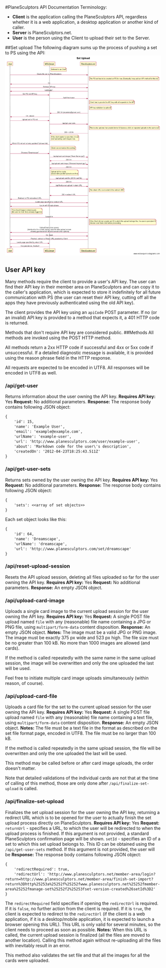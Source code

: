 #PlaneSculptors API Documentation
Terminology:
- **Client** is the application calling the PlaneSculptors API, regardless whether it is a web application, a desktop application or another kind of caller.
- **Server** is PlaneSculptors.net.
- **User** is the person using the Client to upload their set to the Server.

##Set upload
The following diagram sums up the process of pushing a set to PS using the API:
![====](set-upload.png)
## User API key
Many methods require the client to provide a user's API key. The user can find their API key in their member area on PlaneSculptors and can copy it to the caller's application, which is expected to store it indefinitely for all future communication with PS (the user can reset their API key, cutting off all the apps they have previously authenticated using the old API key).

The client provides the API key using an `apiCode` POST parameter. If no (or an invalid) API key is provided to a method that expects it, a 401 HTTP code is returned.

Methods that don't require API key are considered public.
##Methods
All methods are invoked using the POST HTTP method.

All methods return a 2xx HTTP code if successful and 4xx or 5xx code if unsuccessful. If a detailed diagnostic message is available, it is provided using the reason phrase field in the HTTP response.

All requests are expected to be encoded in UTF8. All responses will be encoded in UTF8 as well.
### /api/get-user
Returns information about the user owning the API key.
**Requires API key:** Yes
**Request:** No additional parameters.
**Response:** 
The response body contains following JSON object:
```
{
    'id': 15,
    'name': 'Example User',
    'email': 'example@example.com',
    'urlName': 'example-user',
    'url': 'http://www.planesculptors.com/user/example-user',
    'about': 'Markdown code for the user\'s description',
    'createdOn': '2012-04-23T18:25:43.511Z'
}
```

### /api/get-user-sets
Returns sets owned by the user owning the API key.
**Requires API key:** Yes
**Request:** No additional parameters.
**Response:** 
The response body contains following JSON object:
```
{
	'sets': <<array of set objects>>
}
````
Each set object looks like this:
```
{
    'id': 64,
    'name': 'Dreamscape',
    'urlName': 'dreamscape',
    'url': 'http://www.planesculptors.com/set/dreamscape'
}
```

### /api/reset-upload-session
Resets the API upload session, deleting all files uploaded so far for the user owning the API key.
**Requires API key:** Yes
**Request:** No additional parameters.
**Response:** An empty JSON object.

### /api/upload-card-image
Uploads a single card image to the current upload session for the user owning the API key.
**Requires API key:** Yes
**Request:** A single POST file upload named `file` with any (reasonable) file name containing a JPG or PNG file, using `multipart/form-data` content disposition.
**Response:** An empty JSON object.
**Notes:** 
The image must be a valid JPG or PNG image. The image must be exactly 375 px wide and 523 px high. The file size must be no greater than 100 kB. No more than 1000 images are allowed (and cards).

If the method is called repeatedly with the same name in the same upload session, the image will be overwritten and only the one uploaded the last will be used.

Feel free to initiate multiple card image uploads simultaneously (within reason, of course).

### /api/upload-card-file
Uploads a card file for the set to the current upload session for the user owning the API key.
**Requires API key:** Yes
**Request:** A single POST file upload named `file` with any (reasonable) file name containing a text file, using `multipart/form-data` content disposition.
**Response:** An empty JSON object.
**Notes:** 
The file must be a text file in the format as described on the set file format page, encoded in UTF8. The file must be no larger than 100 kB.

If the method is called repeatedly in the same upload session, the file will be overwritten and only the one uploaded the last will be used.

This method may be called before or after card image uploads, the order doesn't matter.

Note that detailed validations of the individual cards are not that at the time of calling of this method, those are only done after `/api/finalize-set-upload` is called.

### /api/finalize-set-upload
Finalizes the set upload session for the user owning the API key, returning a redirect URL which is to be opened for the user to actually finish the set upload process directly on PlaneSculptors.
**Requires API key:** Yes
**Request:** 
`returnUrl` - specifies a URL, to which the user will be redirected to when the upload process is finished. If this argument is not provided, a standard PlaneSculptors confirmation page will be shown.
`setId` - specifies an ID of a set to which this set upload belongs to. This ID can be obtained using the `/api/get-user-sets` method. If this argument is not provided, the user will be
**Response:**
The response body contains following JSON object:
```
{
	'redirectRequired': true, 
	'redirectUrl': 'http://www.planesculptors.net/member-area/login?return=http://www.planesculptors.net/member-area/finish-set-import?return%3Dhttp%25253a%25252f%25252fwww.planesculptors.net%25252fmember-area%25252fmanage-set%25252f2%25253fset-version-created%26setId%3D2'
}
```
The `redirectRequired` field specifies if opening the `redirectUrl` is required. If it is `false`, no further action from the client is required. If it is `true`, the client is expected to redirect to the `redirectUrl` (if the client is a web application, if it is a desktop/mobile application, it is expected to launch a browser opening this URL). This URL is only valid for several minutes, so the client needs to proceed as soon as possible.
**Notes:**
When this URL is called, the current upload session is finalized (all the files are moved to another location). Calling this method again without re-uploading all the files with inevitably result in an error.

This method also validates the set file and that all the images for all the cards were uploaded.
